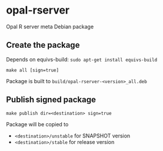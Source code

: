opal-rserver
=============

Opal R server meta Debian package


## Create the package

Depends on equivs-build: `sudo apt-get install equivs-build`

```
make all [sign=true]
```

Package is built to `build/opal-rserver-<version>_all.deb`


## Publish signed package

```
make publish dir=<destination> sign=true
```

Package will be copied to

* `<destination>/unstable` for SNAPSHOT version
* `<destination>/stable` for release version

